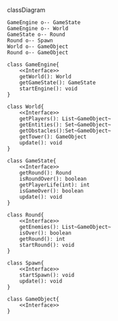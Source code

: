 classDiagram 

    GameEngine o-- GameState
    GameEngine o-- World
    GameState o-- Round
    Round o-- Spawn
    World o-- GameObject
    Round o-- GameObject
    
    class GameEngine{
        <<Interface>>
        getWorld(): World
        getGameState(): GameState
        startEngine(): void
    }

    class World{
        <<Interface>>
        getPlayers(): List~GameObject~
        getEntities(): Set~GameObject~
        getObstacles():Set~GameObject~
        getTower(): GameObject
        update(): void
    }

    class GameState{
        <<Interface>>
        getRound(): Round
        isRoundOver(): boolean
        getPlayerLife(int): int
        isGameOver(): boolean
        update(): void
    }

    class Round{
        <<Interface>>
        getEnemies(): List~GameObject~
        isOver(): boolean
        getRound(): int
        startRound(): void
    }

    class Spawn{
        <<Interface>>
        startSpawn(): void
        update(): void
    }

    class GameObject{
        <<Interface>>
    }

